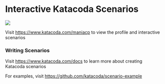 # Interactive Katacoda Scenarios

[![](http://shields.katacoda.com/katacoda/maniacp/count.svg)](https://www.katacoda.com/maniacp "Get your profile on Katacoda.com")

Visit https://www.katacoda.com/maniacp to view the profile and interactive scenarios

### Writing Scenarios
Visit https://www.katacoda.com/docs to learn more about creating Katacoda scenarios

For examples, visit https://github.com/katacoda/scenario-example
